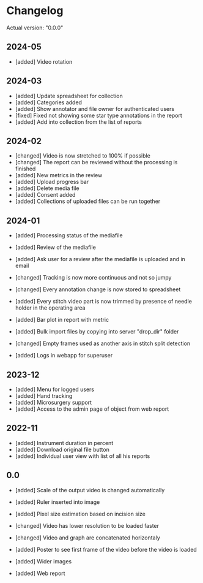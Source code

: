 # Changelog

Actual version: "0.0.0"

## 2024-05

* [added] Video rotation

## 2024-03

* [added] Update spreadsheet for collection
* [added] Categories added
* [added] Show annotator and file owner for authenticated users
* [fixed] Fixed not showing some star type annotations in the report
* [added] Add into collection from the list of reports

## 2024-02

* [changed] Video is now stretched to 100% if possible
* [changed] The report can be reviewed without the processing is finished
* [added] New metrics in the review
* [added] Upload progress bar
* [added] Delete media file
* [added] Consent added
* [added] Collections of uploaded files can be run together

## 2024-01

* [added] Processing status of the mediafile
* [added] Review of the mediafile
* [added] Ask user for a review after the mediafile is uploaded and in email
* [changed] Tracking is now more continuous and not so jumpy
* [changed] Every annotation change is now stored to spreadsheet
* [added] Every stitch video part is now trimmed by presence of needle holder in the operating area
* [added] Bar plot in report with metric

* [added] Bulk import files by copying into server "drop_dir" folder
* [changed] Empty frames used as another axis in stitch split detection
* [added] Logs in webapp for superuser

## 2023-12

* [added] Menu for logged users
* [added] Hand tracking
* [added] Microsurgery support
* [added] Access to the admin page of object from web report

## 2022-11

* [added] Instrument duration in percent
* [added] Download original file button
* [added] Individual user view with list of all his reports


## 0.0


* [added] Scale of the output video is changed automatically

* [added] Ruler inserted into image
* [added] Pixel size estimation based on incision size
* [changed] Video has lower resolution to be loaded faster
* [changed] Video and graph are concatenated horizontaly

* [added] Poster to see first frame of the video before the video is loaded
* [added] Wider images
* [added] Web report